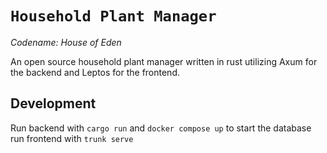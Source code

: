# `Household Plant Manager`

*Codename: House of Eden*

An open source household plant manager written in rust utilizing Axum for the backend and Leptos for the frontend.

## Development

Run backend with `cargo run` and `docker compose up` to start the database
run frontend with `trunk serve`
